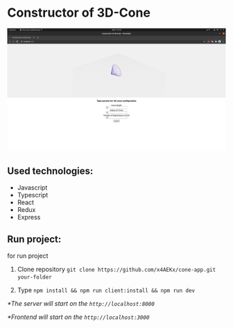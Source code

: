 # Constructor of 3D-Cone

![Cone image](https://github.com/x4aekx/cone-app/raw/master/image/cone.png)

## Used technologies:

+ Javascript
+ Typescript
+ React
+ Redux
+ Express

## Run project:

for run project

1. Clone repository 
`git clone https://github.com/x4AEKx/cone-app.git your-folder`

1. Type 
`npm install && npm run client:install && npm run dev`

_\*The server will start on the `http://localhost:8000`_

_\*Frontend will start on the `http://localhost:3000`_
